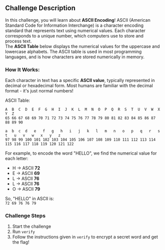 ## Challenge Description  
In this challenge, you will learn about **ASCII Encoding**! ASCII (American Standard Code for Information Interchange) is a character encoding standard that represents text using numerical values. Each character corresponds to a unique number, which computers use to store and process text.  
The **ASCII Table** below displays the numerical values for the uppercase and lowercase alphabets. The ASCII table is used in most programming languages, and is how characters are stored numerically in memory.

### How It Works:  
Each character in text has a specific **ASCII value**, typically represented in decimal or hexadecimal form.
Most humans are familiar with the decimal format - it's just normal numbers! 

ASCII Table:
```
A  B  C  D  E  F  G  H  I  J  K  L  M  N  O  P  Q  R  S  T  U  V  W  X  Y  Z
65 66 67 68 69 70 71 72 73 74 75 76 77 78 79 80 81 82 83 84 85 86 87 88 89 90

a  b  c  d   e   f   g   h   i   j   k   l   m   n   o   p   q   r   s   t   u   v   w   x   y   z
97 98 99 100 101 102 103 104 105 106 107 108 109 110 111 112 113 114 115 116 117 118 119 120 121 122
```

For example, to encode the word "HELLO", we find the numerical value for each letter:  
- H → ASCII **72**  
- E → ASCII **69**  
- L → ASCII **76**  
- L → ASCII **76**  
- O → ASCII **79**  

So, "HELLO" in ASCII is:  
`72 69 76 76 79`

### Challenge Steps  
1. Start the challenge
2. Run `verify`
3. Follow the instructions given in `verify` to encrypt a secret word and get the flag!
